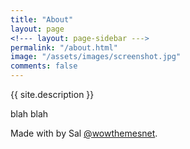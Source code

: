 ```yaml
---
title: "About"
layout: page
<!--- layout: page-sidebar --->
permalink: "/about.html"
image: "/assets/images/screenshot.jpg"
comments: false
---
```


<!--- add site description --->
{{ site.description }}

blah blah 

Made with <i class="fa fa-heart text-danger"></i> by Sal [@wowthemesnet](https://www.wowthemes.net/category/free-themes-templates/).


